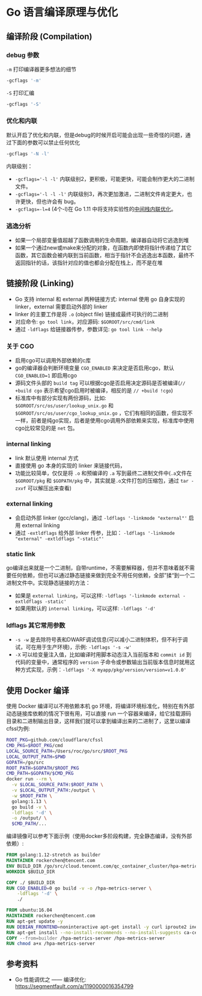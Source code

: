 # Go 语言编译原理与优化

## 编译阶段 (Compilation)

### debug 参数

`-m` 打印编译器更多想法的细节

``` bash
-gcflags '-m'
```

`-S` 打印汇编

``` bash
-gcflags '-S'
```

### 优化和内联

默认开启了优化和内联，但是debug的时候开启可能会出现一些奇怪的问题，通过下面的参数可以禁止任何优化

``` bash
-gcflags '-N -l'
```

内联级别：

- `-gcflags='-l -l'` 内联级别2，更积极，可能更快，可能会制作更大的二进制文件。
- `-gcflags='-l -l -l'` 内联级别3，再次更加激进，二进制文件肯定更大，也许更快，但也许会有 bug。
- `-gcflags=-l=4` (4个-l)在 Go 1.11 中将支持实验性的[中间栈内联优化](https://github.com/golang/go/issues/19348)。

### 逃逸分析

- 如果一个局部变量值超越了函数调用的生命周期，编译器自动将它逃逸到堆
- 如果一个通过new或make来分配的对象，在函数内即使将指针传递给了其它函数，其它函数会被内联到当前函数，相当于指针不会逃逸出本函数，最终不返回指针的话，该指针对应的值也都会分配在栈上，而不是在堆

## 链接阶段 (Linking)

- Go 支持 internal 和 external 两种链接方式: internal 使用 go 自身实现的 linker，external 需要启动外部的 linker
- linker 的主要工作是将 `.o` (object file) 链接成最终可执行的二进制
- 对应命令: `go tool link`，对应源码: `$GOROOT/src/cmd/link`
- 通过 `-ldflags` 给链接器传参，参数详见: `go tool link --help`

### 关于 CGO

- 启用cgo可以调用外部依赖的c库
- go的编译器会判断环境变量 `CGO_ENABLED` 来决定是否启用cgo，默认 `CGO_ENABLED=1` 即启用cgo
- 源码文件头部的 `build tag` 可以根据cgo是否启用决定源码是否被编译(`// +build cgo` 表示希望cgo启用时被编译，相反的是 `// +build !cgo`)
- 标准库中有部分实现有两份源码，比如: `$GOROOT/src/os/user/lookup_unix.go` 和 `$GOROOT/src/os/user/cgo_lookup_unix.go` ，它们有相同的函数，但实现不一样，前者是纯go实现，后者是使用cgo调用外部依赖来实现，标准库中使用cgo比较常见的是 `net` 包。

### internal linking

- link 默认使用 internal 方式
- 直接使用 go 本身的实现的 linker 来链接代码，
- 功能比较简单，仅仅是将 `.o` 和预编译的 `.a` 写到最终二进制文件中(`.a`文件在 `$GOROOT/pkg` 和 `$GOPATH/pkg` 中，其实就是`.o`文件打包的压缩包，通过 `tar -zxvf` 可以解压出来查看)

### external linking

- 会启动外部 linker (gcc/clang)，通过 `-ldflags '-linkmode "external"'` 启用 external linking
- 通过 `-extldflags` 给外部 linker 传参，比如： `-ldflags '-linkmode "external" -extldflags "-static"'`

### static link

go编译出来就是一个二进制，自带runtime，不需要解释器，但并不意味着就不需要任何依赖，但也可以通过静态链接来做到完全不用任何依赖，全部”揉“到一个二进制文件中。实现静态链接的方法：

- 如果是 `external linking`，可以这样: `-ldflags '-linkmode external -extldflags -static'`
- 如果用默认的 `internal linking`，可以这样: `-ldflags '-d'`

### ldflags 其它常用参数

- `-s -w` 是去除符号表和DWARF调试信息(可以减小二进制体积，但不利于调试，可在用于生产环境)，示例: `-ldflags '-s -w'`
- `-X` 可以给变量注入值，比如编译时用脚本动态注入当前版本和 `commit id` 到代码的变量中，通常程序的 `version` 子命令或参数输出当前版本信息时就用这种方式实现，示例：`-ldflags '-X myapp/pkg/version/version=v1.0.0'`

## 使用 Docker 编译

使用 Docker 编译可以不用依赖本机 go 环境，将编译环境标准化，特别在有外部动态链接库依赖的情况下很有用，可以直接 run 一个容器来编译，给它挂载源码目录和二进制输出目录，这样我们就可以拿到编译出来的二进制了，这里以编译cfssl为例:

``` bash
ROOT_PKG=github.com/cloudflare/cfssl
CMD_PKG=$ROOT_PKG/cmd
LOCAL_SOURCE_PATH=/Users/roc/go/src/$ROOT_PKG
LOCAL_OUTPUT_PATH=$PWD
GOPATH=/go/src
ROOT_PATH=$GOPATH/$ROOT_PKG
CMD_PATH=$GOPATH/$CMD_PKG
docker run --rm \
  -v $LOCAL_SOURCE_PATH:$ROOT_PATH \
  -v $LOCAL_OUTPUT_PATH:/output \
  -w $ROOT_PATH \
  golang:1.13 \
  go build -v \
  -ldflags '-d' \
  -o /output/ \
  $CMD_PATH/...
```

编译镜像可以参考下面示例（使用docker多阶段构建，完全静态编译，没有外部依赖）:

``` dockerfile
FROM golang:1.12-stretch as builder
MAINTAINER rockerchen@tencent.com
ENV BUILD_DIR /go/src/cloud.tencent.com/qc_container_cluster/hpa-metrics-server
WORKDIR $BUILD_DIR

COPY ./ $BUILD_DIR
RUN CGO_ENABLED=0 go build -v -o /hpa-metrics-server \
    -ldflags '-d' \
    ./

FROM ubuntu:16.04
MAINTAINER rockerchen@tencent.com
RUN apt-get update -y
RUN DEBIAN_FRONTEND=noninteractive apt-get install -y curl iproute2 inetutils-tools telnet inetutils-ping
RUN apt-get install --no-install-recommends --no-install-suggests ca-certificates -y
COPY --from=builder /hpa-metrics-server /hpa-metrics-server
RUN chmod a+x /hpa-metrics-server
```

## 参考资料

* Go 性能调优之 —— 编译优化: https://segmentfault.com/a/1190000016354799
